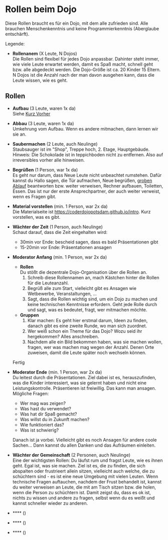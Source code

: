Rollen beim Dojo
================

Diese Rollen braucht es für ein Dojo, mit dem alle zufrieden sind.
Alle brauchen Menschenkenntnis und keine Programmierkenntnis (Aberglaube entschärft).

Legende:

- **Rollenanem** (X Leute, N Dojos)  
  Die Rollen sind flexibel für jedes Dojo anpassbar.
  Dahinter steht immer, wie viele Leute erwartet werden, damit es Spaß macht, schnell geht bzw. alle abgedeckt werden.
  Die Dojo-Größe ist ca. 20 Kinder 15 Eltern.
  N Dojos ist die Anzahl nach der man davon ausgehen kann, dass die Leute wissen, wie es geht.

Rollen
------

- **Aufbau** (3 Leute, waren 1x da)  
  Siehe [Kurz Vorher][kurz-vorher]
- **Abbau**  (3 Leute, waren 1x da)  
  Umkehrung vom Aufbau. Wenn es andere mitmachen, dann lernen wir sie an.
- **Saubermachen** (2 Leute, auch Neulinge)  
  Staubsauger ist im "Shop", Treppe hoch, 2. Etage, Hauptgebäude.
  Hinweis: Die Schokolade ist in teppichboden nicht zu entfernen. Also auf irreversibles vorher alle hinweisen.
- **Begrüßen** (1 Person, war 1x da)  
  Es geht nur darum, dass Neue Leute nicht unbeachtet rumstehen.
  Dafür kannst du  Hallo sagen, die Tür aufmachen, Neue begrüßen, [groben Ablauf][ablauf] beantworten bzw. weiter verweisen,
  Rechner aufbauen, Toiletten, Essen.
  Das ist nur der erste Ansprechpartner, der auch weiter verweist, wenn es Fragen gibt.
- **Material vorstellen** (min. 1 Person, war 2x da)  
  Die Materialseite ist https://coderdojopotsdam.github.io/intro.
  Kurz vorstellen, was es gibt.
- **Wächter der Zeit** (1 Person, auch Neulinge)  
  Schaut darauf, dass die Zeit eingehalten wird:
  - 30min vor Ende: bescheid sagen, dass es bald Präsentationen gibt
  - 15-20min vor Ende: Präsentationen ansagen
- **Moderator Anfang** (min. 1 Person, war 2x da)  
  - **Rollen**  
    Du stößt die dezentrale Dojo-Organisation über die Rollen an.
    1. Schreib diese Rollennamen an, mach Kästchen hinter die Rollen für die Leuteanzahl.
    2. Begrüß alle zum Start, vielleicht gibt es Ansagen wie Wetbewerbe, Veranstaltungen, ...
    3. Sagt, dass die Rollen wichtig sind, um ein Dojo zu machen und keine technischen Kenntnisse erfordern.
       Geht jede Rolle durch und sagt, was es bedeutet, fragt, wer mitmachen möchte.
  - **Gruppen**  
    1. Klar machen: Es geht hier erstmal darum, Ideen zu finden, danach gibt es eine zweite Runde, wo man sich zuordnet.
    2. Wer weiß schon ein Theme für das Dojo? Wozu seid ihr hergekommen? Alles anschreiben.
    3. Nachdem alle ein Bild bekommen haben, was sie machen wollen, fragen, wer was machen mag wegen der Anzahl.
       Denen Orte zuweisen, damit die Leute später noch wechseln können.
       
  Fertig
- **Moderator Ende** (min. 1 Person, war 2x da)  
  Du leitest durch die Präsentationen. Ziel dabei ist es, herauszufinden, was die Kinder interessiert, was sie gelernt haben und nicht eine Leistungskontrolle. Präsentieren ist freiwillig. Das kann man ansagen.
  Mögliche Fragen:
  - Wer mag was zeigen?
  - Was hast du verwendet?
  - Was hat dir Spaß gemacht?
  - Was willst du in Zukunft machen?
  - Wie funktioniert das?
  - Was ist schwierig?
  
  Danach ist ja vorbei. Vielleicht gibt es noch Ansagen für andere coole Sachen...
  Dann kannst du allen Danken und das Aufräumen einleiten.
- **Wächter der Gemeinschaft** (2 Personen, auch Neulinge)  
  Eine der wichtigsten Rollen: Du läufst rum und fragst Leute, wie es ihnen geht.
  Egal ist, was sie machen.
  Ziel ist es, die zu finden, die sich abspalten oder frustrieert allein sitzen, vielleicht
  auch welche, die zu schüchtern sind - es ist eine neue Umgebung mit vielen Leuten.
  Wenn technische Fragen auftauchen, nachdem der Frust behandelt ist, kannst du weiter verweisen an Leute, die mit am Tisch sitzen bzw. die holen, wenn die Person zu schüchtern ist. Damit zeigst du, dass es ok ist, nichts zu wissen und andere zu fragen, selbst wenn du es weißt und kannst schneller wieder zu anderen.
- **** ()  
- **** ()  
- **** ()  





[kurz-vorher]: Organisation.md#kurz-vorher
[ablauf]: Ablauf.md
